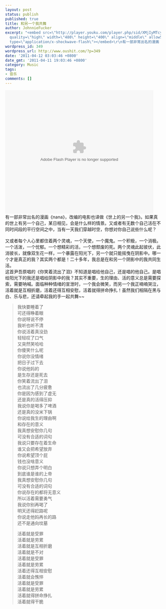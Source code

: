 ```yaml
---
layout: post
status: publish
published: true
title: 和另一个我共舞
author: JohnnieFucker
excerpt: "<embed src=\"http://player.youku.com/player.php/sid/XMjIyMTcyMTg4/v.swf\"
  quality=\"high\" width=\"480\" height=\"400\" align=\"middle\" allowScriptAccess=\"sameDomain\"
  type=\"application/x-shockwave-flash\"></embed>\r\n有一部非常出名的漫画《nana》，改编的电影也译做《世上的另一个我》。如果真的世上有另一个自己，某日相见，会是什么样的情景。又或者有无数个自己活在不同时间段的平行空间之中，当有一天我们穿越时空，你想对你自己说些什么呢？\r\n"
wordpress_id: 349
wordpress_url: http://www.oushit.com/?p=349
date: '2011-04-12 03:03:46 +0800'
date_gmt: '2011-04-11 19:03:46 +0800'
category: Music
tags:
- 音乐
comments: []
---
```

<p><embed src="http://player.youku.com/player.php/sid/XMjIyMTcyMTg4/v.swf" quality="high" width="480" height="400" align="middle" allowScriptAccess="sameDomain" type="application/x-shockwave-flash"></embed><br />
有一部非常出名的漫画《nana》，改编的电影也译做《世上的另一个我》。如果真的世上有另一个自己，某日相见，会是什么样的情景。又或者有无数个自己活在不同时间段的平行空间之中，当有一天我们穿越时空，你想对你自己说些什么呢？<br />
<!--break--><a id="more-349"></a><br />
又或者每个人心里都住着两个灵魂，一个天使，一个魔鬼。一个积极，一个消极。一个活泼，一个忧郁。一个想精彩的活，一个想颓废的死。两个灵魂此起彼伏，此消彼长，就像双生花一样，一个暴露在阳光下，另一个就只能摇曳在阴影中。哪一个才是真正的我？其实两个都是！二十多年，我总是在和另一个阴影中的我共同生活。<br />
这首尹吾原唱的《你笑着流出了泪》不知道是唱给他自己，还是唱的他自己。是唱给阳光下的我还是唱给阴影中的我？其实不重要，生的理由、活的意义总是需要探索，需要呐喊。面临种种情绪的宣泄时，一个我会微笑，而另一个我正喃喃哭泣，活着就是互相折磨，活着还得互相安慰，活着就得拼命挣扎！虽然我们相隔在黑与白、乐与悲，还请牵起我的手一起共舞~~</p>
<blockquote><p>
我快要睡着了<br />
可还得睁着眼<br />
你说呀说不停<br />
我听也听不清<br />
你说活着真没劲<br />
轻轻叹了口气<br />
又突然笑哈哈<br />
你傻笑什么呢<br />
你说你没情绪<br />
把日子过下去<br />
你说他妈的<br />
是生存还是死去<br />
你笑着流出了泪<br />
也流出了几分疲惫<br />
你是因为感到了虚无<br />
还是真的活得压抑<br />
我说你是喝多了啤酒<br />
还是真的没米下锅<br />
你说给我生的理由啊<br />
和存在的意义<br />
我真想安慰你几句<br />
可没有合适的词句<br />
我说只要存在着生命<br />
谁又会把希望放弃<br />
你说希望顶个屁<br />
钱也没啥意义<br />
你说只想弄个明白<br />
到底谁是谁的上帝<br />
我真想安慰你几句<br />
可没有合适的词句<br />
你说存在的都将无意义<br />
所以活着需要勇气<br />
我说你别再喝了<br />
明天还得赶路呢<br />
你说走他妈再长的路<br />
还不是通向坟墓 </p>
<p>活着就是受罪<br />
活着就是劳累<br />
活着就是互相折磨<br />
活着就是不对<br />
活着就是受罪<br />
活着就是劳累<br />
活着还得互相安慰<br />
活着就会憔悴<br />
活着就是受罪<br />
活着就是劳累<br />
活着就得拼命挣扎<br />
活着就得干脆
</p></blockquote>
